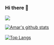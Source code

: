 ### Hi there 👋

<!--
**user97116/user97116** is a ✨ _special_ ✨ repository because its `README.md` (this file) appears on your GitHub profile.

Here are some ideas to get you started:

- 🔭 I’m currently working on ...
- 🌱 I’m currently learning ...
- 👯 I’m looking to collaborate on ...
- 🤔 I’m looking for help with ...
- 💬 Ask me about ...
- 📫 How to reach me: ...
- 😄 Pronouns: ...
- ⚡ Fun fact: ...
-->

![](https://komarev.com/ghpvc/?username=user97116)

[![Amar's github stats](https://github-readme-stats.vercel.app/api?username=user97116&count_private=true&theme=cobalt&show_icons=true)](https://github.com/user97116)
</br>
</br>
[![Top Langs](https://github-readme-stats.vercel.app/api/top-langs/?username=user97116&layout=compact&theme=cobalt)](https://github.com/user97116/)
